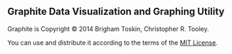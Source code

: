 Graphite Data Visualization and Graphing Utility
------------------------------------------------

Graphite is Copyright © 2014 Brigham Toskin, Christopher R. Tooley.

You can use and distribute it according to the terms of the [MIT License](LICENSE).